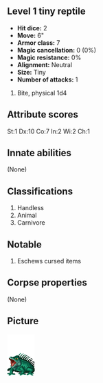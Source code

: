 ## Level 1 tiny reptile
- **Hit dice:** 2
- **Move:** 6"
- **Armor class:** 7
- **Magic cancellation:** 0 (0%)
- **Magic resistance:** 0%
- **Alignment:** Neutral
- **Size:** Tiny
- **Number of attacks:** 1
1. Bite, physical 1d4
## Attribute scores
St:1 Dx:10 Co:7 In:2 Wi:2 Ch:1
## Innate abilities
(None)
## Classifications
1. Handless
2. Animal
3. Carnivore
## Notable
1. Eschews cursed items
## Corpse properties
(None)
## Picture
![Iguana](https://github.com/hyvanmielenpelit/GnollHackTileSet/blob/main/Monsters/iguana/iguana.png)
